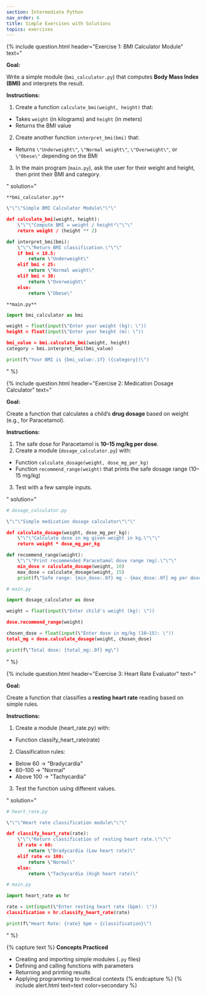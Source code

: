 ```yaml
---
section: Intermediate Python
nav_order: 6
title: Simple Exercises with Solutions
topics: exercises
---
```


{% include question.html header="Exercise 1: BMI Calculator Module" text="

**Goal:**

Write a simple module (```bmi_calculator.py```) that computes **Body Mass Index (BMI)** and interprets the result.

**Instructions:**

1. Create a function ```calculate_bmi(weight, height)``` that:
  - Takes ```weight``` (in kilograms) and ```height``` (in meters)
  - Returns the BMI value
2. Create another function ```interpret_bmi(bmi)``` that:
  - Returns ```\"Underweight\"```, ```\"Normal weight\"```, ```\"Overweight\"```, or ```\"Obese\"``` depending on the BMI
3. In the main program (```main.py```), ask the user for their weight and height, then print their BMI and category.

" solution="

```**bmi_calculator.py**```

```python
\"\"\"Simple BMI Calculator Module\"\"\"

def calculate_bmi(weight, height):
    \"\"\"Compute BMI = weight / height²\"\"\"
    return weight / (height ** 2)

def interpret_bmi(bmi):
    \"\"\"Return BMI classification.\"\"\"
    if bmi < 18.5:
        return \"Underweight\"
    elif bmi < 25:
        return \"Normal weight\"
    elif bmi < 30:
        return \"Overweight\"
    else:
        return \"Obese\"
```

```**main.py**```

```python
import bmi_calculator as bmi

weight = float(input(\"Enter your weight (kg): \"))
height = float(input(\"Enter your height (m): \"))

bmi_value = bmi.calculate_bmi(weight, height)
category = bmi.interpret_bmi(bmi_value)

print(f\"Your BMI is {bmi_value:.1f} ({category})\")
```
" %}

{% include question.html header="Exercise 2: Medication Dosage Calculator" text="

**Goal:**

Create a function that calculates a child’s **drug dosage** based on weight (e.g., for Paracetamol).

**Instructions:**

1. The safe dose for Paracetamol is **10–15 mg/kg per dose**.
2. Create a module (```dosage_calculator.py```) with:
  - Function ```calculate_dosage(weight, dose_mg_per_kg)```
  - Function ```recommend_range(weight)``` that prints the safe dosage range (10–15 mg/kg)
3. Test with a few sample inputs.

" solution="

```python
# dosage_calculator.py

\"\"\"Simple medication dosage calculator\"\"\"

def calculate_dosage(weight, dose_mg_per_kg):
    \"\"\"Calculate dose in mg given weight in kg.\"\"\"
    return weight * dose_mg_per_kg

def recommend_range(weight):
    \"\"\"Print recommended Paracetamol dose range (mg).\"\"\"
    min_dose = calculate_dosage(weight, 10)
    max_dose = calculate_dosage(weight, 15)
    print(f\"Safe range: {min_dose:.0f} mg - {max_dose:.0f} mg per dose\")
```

```python
# main.py

import dosage_calculator as dose

weight = float(input(\"Enter child's weight (kg): \"))

dose.recommend_range(weight)

chosen_dose = float(input(\"Enter dose in mg/kg (10–15): \"))
total_mg = dose.calculate_dosage(weight, chosen_dose)

print(f\"Total dose: {total_mg:.0f} mg\")
```
" %}

{% include question.html header="Exercise 3: Heart Rate Evaluator" text="

**Goal:**

Create a function that classifies a **resting heart rate** reading based on simple rules.

**Instructions:**

1. Create a module (heart_rate.py) with:
  - Function classify_heart_rate(rate)
2. Classification rules:
  - Below 60 → \"Bradycardia\"
  - 60–100 → \"Normal\"
  - Above 100 → \"Tachycardia\"
3. Test the function using different values.

" solution="

```python
# heart_rate.py

\"\"\"Heart rate classification module\"\"\"

def classify_heart_rate(rate):
    \"\"\"Return classification of resting heart rate.\"\"\"
    if rate < 60:
        return \"Bradycardia (Low heart rate)\"
    elif rate <= 100:
        return \"Normal\"
    else:
        return \"Tachycardia (High heart rate)\"
```

```python
# main.py

import heart_rate as hr

rate = int(input(\"Enter resting heart rate (bpm): \"))
classification = hr.classify_heart_rate(rate)

print(f\"Heart Rate: {rate} bpm → {classification}\")
```
" %}

{% capture text %}
**Concepts Practiced**
- Creating and importing simple modules (```.py``` files)
- Defining and calling functions with parameters
- Returning and printing results
- Applying programming to medical contexts
{% endcapture %}
{% include alert.html text=text color=secondary %}
